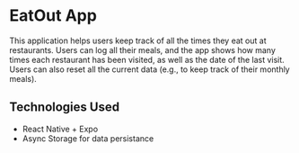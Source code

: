 # EatOut App

This application helps users keep track of all the times they eat out at restaurants. Users can log all their meals, and the app shows how many times each restaurant has been visited, as well as the date of the last visit.
Users can also reset all the current data (e.g., to keep track of their monthly meals).

## Technologies Used

- React Native + Expo
- Async Storage for data persistance
